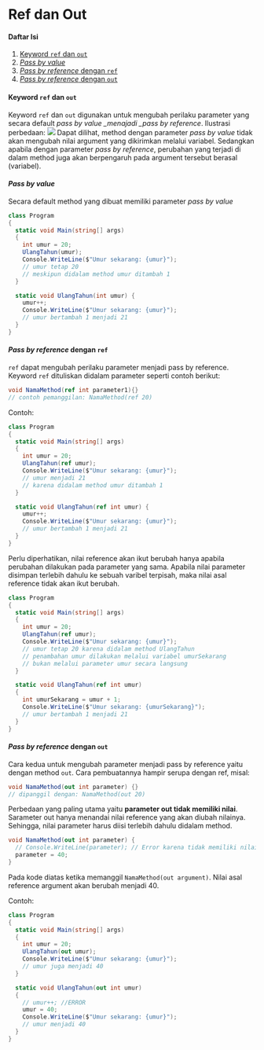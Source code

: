 # Ref dan Out

#### Daftar Isi

1. [Keyword `ref` dan `out`](#keyword-ref-dan-out)
1. [_Pass by value_](#pass-by-value)
1. [_Pass by reference_ dengan `ref`](#pass-by-reference-dengan-ref)
1. [_Pass by reference_ dengan `out`](#pass-by-reference-dengan-out)

#### Keyword `ref` dan `out`

Keyword `ref` dan `out` digunakan untuk mengubah perilaku parameter yang secara default _pass by value \_menajadi \_pass by reference_. Ilustrasi perbedaan:
![](https://miro.medium.com/max/1000/1*GXoMWqljArmbjB0ReNioag.gif)
Dapat dilihat, method dengan parameter _pass by value_ tidak akan mengubah nilai argument yang dikirimkan melalui variabel. Sedangkan apabila dengan parameter _pass by reference_, perubahan yang terjadi di dalam method juga akan berpengaruh pada argument tersebut berasal (variabel).

#### _Pass by value_

Secara default method yang dibuat memiliki parameter _pass by value_

```cs
class Program
{
  static void Main(string[] args)
  {
    int umur = 20;
    UlangTahun(umur);
    Console.WriteLine($"Umur sekarang: {umur}");
    // umur tetap 20
    // meskipun didalam method umur ditambah 1
  }

  static void UlangTahun(int umur) {
    umur++;
    Console.WriteLine($"Umur sekarang: {umur}");
    // umur bertambah 1 menjadi 21
  }
}
```

#### _Pass by reference_ dengan `ref`

`ref` dapat mengubah perilaku parameter menjadi pass by reference. Keyword `ref` dituliskan didalam parameter seperti contoh berikut:

```cs
void NamaMethod(ref int parameter1){}
// contoh pemanggilan: NamaMethod(ref 20)
```

Contoh:

```cs
class Program
{
  static void Main(string[] args)
  {
    int umur = 20;
    UlangTahun(ref umur);
    Console.WriteLine($"Umur sekarang: {umur}");
    // umur menjadi 21
    // karena didalam method umur ditambah 1
  }

  static void UlangTahun(ref int umur) {
    umur++;
    Console.WriteLine($"Umur sekarang: {umur}");
    // umur bertambah 1 menjadi 21
  }
}
```

Perlu diperhatikan, nilai reference akan ikut berubah hanya apabila perubahan dilakukan pada parameter yang sama. Apabila nilai parameter disimpan terlebih dahulu ke sebuah varibel terpisah, maka nilai asal reference tidak akan ikut berubah.

```cs
class Program
{
  static void Main(string[] args)
  {
    int umur = 20;
    UlangTahun(ref umur);
    Console.WriteLine($"Umur sekarang: {umur}");
    // umur tetap 20 karena didalam method UlangTahun
    // penambahan umur dilakukan melalui variabel umurSekarang
    // bukan melalui parameter umur secara langsung
  }

  static void UlangTahun(ref int umur)
  {
    int umurSekarang = umur + 1;
    Console.WriteLine($"Umur sekarang: {umurSekarang}");
    // umur bertambah 1 menjadi 21
  }
}
```

#### _Pass by reference_ dengan `out`

Cara kedua untuk mengubah parameter menjadi pass by reference yaitu dengan method `out`. Cara pembuatannya hampir serupa dengan ref, misal:

```cs
void NamaMethod(out int parameter) {}
// dipanggil dengan: NamaMethod(out 20)
```

Perbedaan yang paling utama yaitu **parameter out tidak memiliki nilai**. Sarameter out hanya menandai nilai reference yang akan diubah nilainya. Sehingga, nilai parameter harus diisi terlebih dahulu didalam method.

```cs
void NamaMethod(out int parameter) {
  // Console.WriteLine(parameter); // Error karena tidak memiliki nilai
  parameter = 40;
}
```

Pada kode diatas ketika memanggil `NamaMethod(out argument)`. Nilai asal reference argument akan berubah menjadi 40.

Contoh:

```cs
class Program
{
  static void Main(string[] args)
  {
    int umur = 20;
    UlangTahun(out umur);
    Console.WriteLine($"Umur sekarang: {umur}");
    // umur juga menjadi 40
  }

  static void UlangTahun(out int umur)
  {
    // umur++; //ERROR
    umur = 40;
    Console.WriteLine($"Umur sekarang: {umur}");
    // umur menjadi 40
  }
}
```
